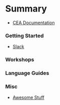 # Summary

- [CEA Documentation](README.md)

### Getting Started

- [Slack](getting-started/slack.md)

### Workshops

### Language Guides

### Misc

- [Awesome Stuff](misc/awesome-stuff.md) 
